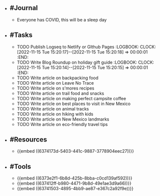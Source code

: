 - ## #Journal
	- Everyone has COVID, this will be a sleep day
- ## #Tasks
	- TODO Publish Logseq to Netlify or GIthub Pages
	  :LOGBOOK:
	  CLOCK: [2022-11-15 Tue 15:20:17]--[2022-11-15 Tue 15:20:18] =>  00:00:01
	  :END:
	- TODO Write Blog Roundup on holiday gift guide
	  :LOGBOOK:
	  CLOCK: [2022-11-15 Tue 15:20:14]--[2022-11-15 Tue 15:20:15] =>  00:00:01
	  :END:
	- TODO Write article on backpacking food
	- TODO Write article on Leave No Trace
	- TODO Write article on s'mores recipes
	- TODO Write article on trail food and snacks
	- TODO Write article on making perfect campsite coffee
	- TODO Write article on best places to visit in New Mexico
	- TODO Write article on animal tracks
	- TODO Write article on hiking with kids
	- TODO Write article on New Mexico landmarks
	- TODO Write article on eco-friendly travel tips
- ## #Resources
	- {{embed ((6374173d-5403-441c-9887-3778904eec27))}}
- ## #Tools
	- {{embed ((6373e2f1-6b8d-425b-8bba-c0cd139af592))}}
	- {{embed ((637412ff-b980-4471-9b8d-49e1ae3d9a66))}}
	- {{embed ((63741503-4895-4bb9-ae87-e367c2a92f9e))}}